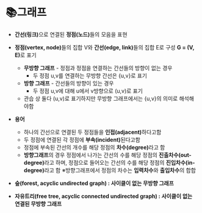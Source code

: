 # :books:그래프
* <strong>간선(링크)</strong>으로 연결된 <strong>정점(노드)</strong>들의 모음을 표현
* <strong>정점(vertex, node)</strong>들의 집합 V와 <strong>간선(edge, link)</strong>들의 집합 E로 구성 <strong>G = (V, E)</strong>로 표기
  * <strong>무방향 그래프</strong> - 정점과 정점을 연결하는 간선들의 방향이 없는 경우
    * 두 정점 u,v를 연결하는 무방향 간선은 {u,v}로 표기
  * <strong>방향 그래프</strong> - 간선들의 방향이 있는 경우
    * 두 정점 u,v에 대해 u에서 v방향으로 (u,v)로 표기
  * 관습 상 둘다 (u,v)로 표기하지만 무방향 그래프에서는 {u,v}의 의미로 해석해야함
* <strong>용어</strong>
  * 하나의 간선으로 연결된 두 정점들을 <strong>인접(adjacent)</strong>하다고함
  * 두 정점에 연결된 각 정점에 <strong>부속(incident)</strong>된다고함
  * 정점에 부속된 간선의 개수를 해당 정점의 <strong>차수(degree)</strong>라고 함
  * <strong>방향그래프</strong>의 경우 정점에서 나가는 간선의 수를 해당 정점의 <strong>진출차수(out-degree)</strong>라고 하며, 정점으로 들어오는 간선의 수를 해당 정점의 <strong>진입차수(in-degree)</strong>라고 함 
  ※방향그래프에서 정점의 차수는 <strong>입력차수</strong>와 <strong>출입차수</strong>의 합합

* <strong>숲(forest, acyclic undirected graph)</srong> : 사이클이 없는 무방향 그래프
* <strong>자유트리(free tree, acyclic connected undirected graph)</strong> : 사이클이 없는 연결된 무방향 그래프
  